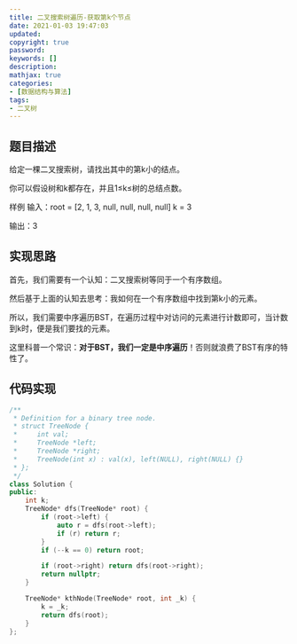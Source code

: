 ```yaml
---
title: 二叉搜索树遍历-获取第k个节点
date: 2021-01-03 19:47:03
updated:
copyright: true
password:
keywords: []
description: 
mathjax: true
categories:
- [数据结构与算法]
tags: 
- 二叉树
---
```


## 题目描述

给定一棵二叉搜索树，请找出其中的第k小的结点。

你可以假设树和k都存在，并且1≤k≤树的总结点数。

样例
输入：root = [2, 1, 3, null, null, null, null] k = 3

输出：3

## 实现思路

首先，我们需要有一个认知：二叉搜索树等同于一个有序数组。

然后基于上面的认知去思考：我如何在一个有序数组中找到第k小的元素。

所以，我们需要中序遍历BST，在遍历过程中对访问的元素进行计数即可，当计数到k时，便是我们要找的元素。

这里科普一个常识：**对于BST，我们一定是中序遍历**！否则就浪费了BST有序的特性了。

## 代码实现

``` cpp
/**
 * Definition for a binary tree node.
 * struct TreeNode {
 *     int val;
 *     TreeNode *left;
 *     TreeNode *right;
 *     TreeNode(int x) : val(x), left(NULL), right(NULL) {}
 * };
 */
class Solution {
public:
    int k;
    TreeNode* dfs(TreeNode* root) {
        if (root->left) {
            auto r = dfs(root->left);
            if (r) return r;
        }
        if (--k == 0) return root;

        if (root->right) return dfs(root->right);
        return nullptr;
    }

    TreeNode* kthNode(TreeNode* root, int _k) {
        k = _k;
        return dfs(root);    
    }
};
```

